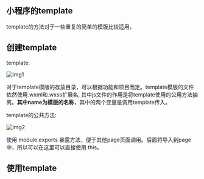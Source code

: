 ## 小程序的template

template的方法对于一些重复的简单的模版比较适用。

## 创建template

template:

![img1](https://raw.githubusercontent.com/HerryLo/Knowledge/master/Img/1532526492429.jpg)

对于template模版的存放目录，可以根据功能和项目而定。template模版的文件依然使用.wxml和.wxss扩展名, 其中js文件的作用是将template使用的公用方法抽离。**其中name为模版的名称**，其中的两个变量是调用template传入。

template的公共方法:

![img2](https://raw.githubusercontent.com/HerryLo/Knowledge/master/Img/1532527136457.jpg)

使用 module.exports 暴露方法，便于其他page页面调用。后面将导入到page中，所以可以在这里可以直接使用 this。

## 使用template